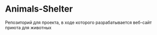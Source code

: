 # Animals-Shelter
Репозиторий для проекта, в ходе которого разрабатывается веб-сайт приюта для животных
